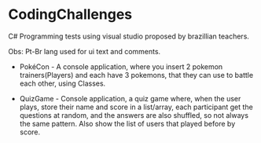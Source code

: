 # CodingChallenges
C# Programming tests using visual studio proposed by brazillian teachers. 

Obs: Pt-Br lang used for ui text and comments.

- PokéCon - A console application, where you insert 2 pokemon trainers(Players) and each have 3 pokemons, that they can use to battle each other, using Classes.

- QuizGame - Console application, a quiz game where, when the user plays, store their name and score in a list/array, each participant get the questions at random, and the answers are also shuffled, so not always the same pattern. Also show the list of users that played before by score.
